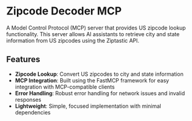 # Zipcode Decoder MCP

A Model Control Protocol (MCP) server that provides US zipcode lookup functionality. This server allows AI assistants to retrieve city and state information from US zipcodes using the Ziptastic API.

## Features

- **Zipcode Lookup**: Convert US zipcodes to city and state information
- **MCP Integration**: Built using the FastMCP framework for easy integration with MCP-compatible clients
- **Error Handling**: Robust error handling for network issues and invalid responses
- **Lightweight**: Simple, focused implementation with minimal dependencies